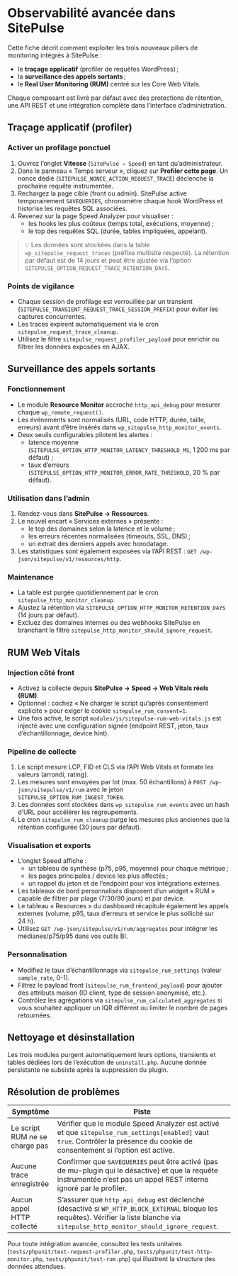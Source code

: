 # Observabilité avancée dans SitePulse

Cette fiche décrit comment exploiter les trois nouveaux piliers de monitoring intégrés à SitePulse :

- le **traçage applicatif** (profiler de requêtes WordPress) ;
- la **surveillance des appels sortants** ;
- le **Real User Monitoring (RUM)** centré sur les Core Web Vitals.

Chaque composant est livré par défaut avec des protections de rétention, une API REST et une intégration complète dans l’interface d’administration.

## Traçage applicatif (profiler)

### Activer un profilage ponctuel

1. Ouvrez l’onglet **Vitesse** (`SitePulse → Speed`) en tant qu’administrateur.
2. Dans le panneau « Temps serveur », cliquez sur **Profiler cette page**. Un nonce dédié (`SITEPULSE_NONCE_ACTION_REQUEST_TRACE`) déclenche la prochaine requête instrumentée.
3. Rechargez la page cible (front ou admin). SitePulse active temporairement `SAVEQUERIES`, chronomètre chaque hook WordPress et historise les requêtes SQL associées.
4. Revenez sur la page Speed Analyzer pour visualiser :
   - les hooks les plus coûteux (temps total, exécutions, moyenne) ;
   - le top des requêtes SQL (durée, tables impliquées, appelant).

> 💡 Les données sont stockées dans la table `wp_sitepulse_request_traces` (préfixe multisite respecté). La rétention par défaut est de 14 jours et peut être ajustée via l’option `SITEPULSE_OPTION_REQUEST_TRACE_RETENTION_DAYS`.

### Points de vigilance

- Chaque session de profilage est verrouillée par un transient (`SITEPULSE_TRANSIENT_REQUEST_TRACE_SESSION_PREFIX`) pour éviter les captures concurrentes.
- Les traces expirent automatiquement via le cron `sitepulse_request_trace_cleanup`.
- Utilisez le filtre `sitepulse_request_profiler_payload` pour enrichir ou filtrer les données exposées en AJAX.

## Surveillance des appels sortants

### Fonctionnement

- Le module **Resource Monitor** accroche `http_api_debug` pour mesurer chaque `wp_remote_request()`.
- Les événements sont normalisés (URL, code HTTP, durée, taille, erreurs) avant d’être insérés dans `wp_sitepulse_http_monitor_events`.
- Deux seuils configurables pilotent les alertes :
  - latence moyenne (`SITEPULSE_OPTION_HTTP_MONITOR_LATENCY_THRESHOLD_MS`, 1 200 ms par défaut) ;
  - taux d’erreurs (`SITEPULSE_OPTION_HTTP_MONITOR_ERROR_RATE_THRESHOLD`, 20 % par défaut).

### Utilisation dans l’admin

1. Rendez-vous dans **SitePulse → Ressources**.
2. Le nouvel encart « Services externes » présente :
   - le top des domaines selon la latence et le volume ;
   - les erreurs récentes normalisées (timeouts, SSL, DNS) ;
   - un extrait des derniers appels avec horodatage.
3. Les statistiques sont également exposées via l’API REST : `GET /wp-json/sitepulse/v1/resources/http`.

### Maintenance

- La table est purgée quotidiennement par le cron `sitepulse_http_monitor_cleanup`.
- Ajustez la rétention via `SITEPULSE_OPTION_HTTP_MONITOR_RETENTION_DAYS` (14 jours par défaut).
- Excluez des domaines internes ou des webhooks SitePulse en branchant le filtre `sitepulse_http_monitor_should_ignore_request`.

## RUM Web Vitals

### Injection côté front

- Activez la collecte depuis **SitePulse → Speed → Web Vitals réels (RUM)**.
- Optionnel : cochez « Ne charger le script qu’après consentement explicite » pour exiger le cookie `sitepulse_rum_consent=1`.
- Une fois activé, le script `modules/js/sitepulse-rum-web-vitals.js` est injecté avec une configuration signée (endpoint REST, jeton, taux d’échantillonnage, device hint).

### Pipeline de collecte

1. Le script mesure LCP, FID et CLS via l’API Web Vitals et formate les valeurs (arrondi, rating).
2. Les mesures sont envoyées par lot (max. 50 échantillons) à `POST /wp-json/sitepulse/v1/rum` avec le jeton `SITEPULSE_OPTION_RUM_INGEST_TOKEN`.
3. Les données sont stockées dans `wp_sitepulse_rum_events` avec un hash d’URL pour accélérer les regroupements.
4. Le cron `sitepulse_rum_cleanup` purge les mesures plus anciennes que la rétention configurée (30 jours par défaut).

### Visualisation et exports

- L’onglet Speed affiche :
  - un tableau de synthèse (p75, p95, moyenne) pour chaque métrique ;
  - les pages principales / device les plus affectés ;
  - un rappel du jeton et de l’endpoint pour vos intégrations externes.
- Les tableaux de bord personnalisés disposent d’un widget « RUM » capable de filtrer par plage (7/30/90 jours) et par device.
- Le tableau « Resources » du dashboard récapitule également les appels externes (volume, p95, taux d’erreurs et service le plus sollicité sur 24 h).
- Utilisez `GET /wp-json/sitepulse/v1/rum/aggregates` pour intégrer les médianes/p75/p95 dans vos outils BI.

### Personnalisation

- Modifiez le taux d’échantillonnage via `sitepulse_rum_settings` (valeur `sample_rate`, 0-1).
- Filtrez le payload front (`sitepulse_rum_frontend_payload`) pour ajouter des attributs maison (ID client, type de session anonymisé, etc.).
- Contrôlez les agrégations via `sitepulse_rum_calculated_aggregates` si vous souhaitez appliquer un IQR différent ou limiter le nombre de pages retournées.

## Nettoyage et désinstallation

Les trois modules purgent automatiquement leurs options, transients et tables dédiées lors de l’exécution de `uninstall.php`. Aucune donnée persistante ne subsiste après la suppression du plugin.

## Résolution de problèmes

| Symptôme | Piste |
| --- | --- |
| Le script RUM ne se charge pas | Vérifier que le module Speed Analyzer est activé et que `sitepulse_rum_settings[enabled]` vaut `true`. Contrôler la présence du cookie de consentement si l’option est active. |
| Aucune trace enregistrée | Confirmer que `SAVEQUERIES` peut être activé (pas de mu-plugin qui le désactive) et que la requête instrumentée n’est pas un appel REST interne ignoré par le profiler. |
| Aucun appel HTTP collecté | S’assurer que `http_api_debug` est déclenché (désactivé si `WP_HTTP_BLOCK_EXTERNAL` bloque les requêtes). Vérifier la liste blanche via `sitepulse_http_monitor_should_ignore_request`. |

Pour toute intégration avancée, consultez les tests unitaires (`tests/phpunit/test-request-profiler.php`, `tests/phpunit/test-http-monitor.php`, `tests/phpunit/test-rum.php`) qui illustrent la structure des données attendues.

